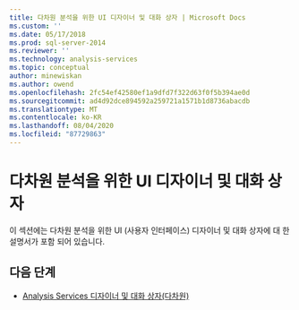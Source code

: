 ```yaml
---
title: 다차원 분석을 위한 UI 디자이너 및 대화 상자 | Microsoft Docs
ms.custom: ''
ms.date: 05/17/2018
ms.prod: sql-server-2014
ms.reviewer: ''
ms.technology: analysis-services
ms.topic: conceptual
author: minewiskan
ms.author: owend
ms.openlocfilehash: 2fc54ef42580ef1a9dfd7f322d63f0f5b394ae0d
ms.sourcegitcommit: ad4d92dce894592a259721a1571b1d8736abacdb
ms.translationtype: MT
ms.contentlocale: ko-KR
ms.lasthandoff: 08/04/2020
ms.locfileid: "87729863"
---
```

# <a name="ui-designers-and-dialogs-for-multidimensional-analysis"></a>다차원 분석을 위한 UI 디자이너 및 대화 상자

이 섹션에는 다차원 분석을 위한 UI (사용자 인터페이스) 디자이너 및 대화 상자에 대 한 설명서가 포함 되어 있습니다.

## <a name="next-steps"></a>다음 단계

- [Analysis Services 디자이너 및 대화 상자(다차원)](../analysis-services-designers-and-dialog-boxes-multidimensional-data.md)

